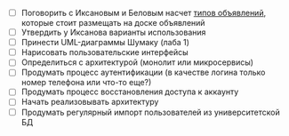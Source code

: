 - [ ] Поговорить с Иксановым и Беловым насчет [типов объявлений](Типы%20объявлений.md), которые стоит размещать на доске объявлений
- [ ] Утвердить у Иксанова варианты использования
- [ ] Принести UML-диаграммы Шумаку (лаба 1)
- [ ] Нарисовать пользовательские интерфейсы
- [ ] Определиться с архитектурой (монолит или микросервисы)
- [ ] Продумать процесс аутентификации (в качестве логина только номер телефона или что-то еще?)
- [ ] Продумать процесс восстановления доступа к аккаунту
- [ ] Начать реализовывать архитектуру
- [ ] Продумать регулярный импорт пользователей из университетской БД